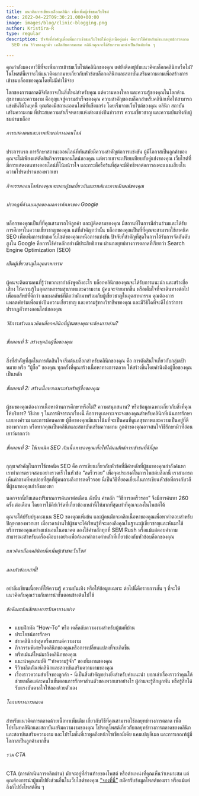 ```yaml
---
title: แนวคิดการเขียนบล็อกคลินิก เพื่อเพิ่มผู้เข้าชมเว็บไซต์
date: 2022-04-22T09:30:21.000+00:00
image: images/blog/clinic-blogging.png
author: Kristira-R
type: regular
description: ปัจจัยที่สำคัญเพื่อเพิ่มการเข้าชมเว็บไซต์ให้อยู่เหนือคู่แข่ง คือการใช้คำหลักผ่านกลยุทธ์การตลาด
  SEO เช่น รีวิวของลูกค้า เคล็ดลับความงาม คลินิกคุณจะได้รับการแนะนำเป็นอันดับต้น ๆ

---
```

คุณกำลังมองหาวิธีที่จะเพิ่มการเข้าชมเว็บไซต์คลินิกของคุณ แต่ยังติดอยู่กับแนวคิดบล็อกคลินิกหรือไม่?
ในโพสต์นี้เราจะให้แนวคิดมากมายเกี่ยวกับหัวข้อบล็อกคลินิกและสถาบันเสริมความงามเพื่อสร้างการเข้าชมบล็อกของคุณโดยไม่มีค่าใช้จ่าย

โลกของการตลาดดิจิทัลอาจเป็นสิ่งใหม่สำหรับคุณ แต่ความหลงใหล และความรู้ของคุณในโลกด้านสุขภาพและความงาม คือกุญแจสู่ความสำเร็จของคุณ ความสำคัญของบล็อกสำหรับคลินิกเพื่อให้สามารถแข่งขันได้ในยุคนี้ คุณต้องมีสถานะออนไลน์ที่แข็งแกร่ง โดยเริ่มจากเว็บไซต์ของคุณ คลินิก สถาบันเสริมความงาม ที่ประสบความสำเร็จหลายแห่งต่างแบ่งปันข่าวสาร ความเชี่ยวชาญ และความบันเทิงกับผู้ชมผ่านบล็อก

###### การแสดงตนและภาพลักษณ์ทางออนไลน์

ประการแรก การรักษาสถานะออนไลน์ที่ทันสมัยมีความสำคัญต่อการแข่งขัน ผู้มีโอกาสเป็นลูกค้าของคุณจะไม่เพียงแต่ตัดสินกิจกรรมออนไลน์ของคุณ แต่พวกเขาจะเปรียบเทียบกับคู่แข่งของคุณ เว็บไซต์ที่มีการแสดงตนทางออนไลน์ที่โน้มน้าวใจ และกระตือรือร้นที่สุดจะมีอิทธิพลต่อการลงคะแนนเสียงในความโปรดปรานของพวกเขา

###### กิจกรรมออนไลน์ของคุณจะบอกผู้ชมเกี่ยวกับแบรนด์และภาพลักษณ์ของคุณ

###### ปรากฏที่ด้านบนสุดของผลการค้นหาของ Google

บล็อกของคุณเป็นที่ที่คุณสามารถให้ลูกค้า และผู้ติดตามของคุณ มีสถานที่ในการมีส่วนร่วมและได้รับการศึกษาในความเชี่ยวชาญของคุณ แต่ที่สำคัญกว่านั้น บล็อกของคุณเป็นที่ที่คุณจะสามารถใช้เทคนิค SEO เพื่อเพิ่มการเข้าชมเว็บไซต์ของคุณเหนือการแข่งขัน ปัจจัยที่สำคัญที่สุดในการได้รับการจัดอันดับสูงใน Google คือการใช้คำหลักอย่างมีประสิทธิภาพ ผ่านกลยุทธ์ทางการตลาดที่เรียกว่า Search Engine Optimization (SEO)

###### เป็นผู้เชี่ยวชาญในอุตสาหกรรม

ผู้คนจะติดตามคนที่รู้ว่าพวกเขากำลังพูดถึงอะไร บล็อกคลินิกของคุณจะได้รับการแนะนำ  และสร้างชื่อเสียง ให้ความรู้ในอุตสาหกรรมสุขภาพและความงาม ผู้คนจะจ่ายมากขึ้น หรือเต็มใจที่จะเดินทางต่อไปเพื่อผลลัพธ์ที่ดีกว่า และผลลัพธ์ที่ดีกว่ามักมาพร้อมกับผู้เชี่ยวชาญในอุตสาหกรรม คุณต้องการแพลตฟอร์มเพื่อแบ่งปันความเชี่ยวชาญ และความรู้ทางวิชาชีพของคุณ และมีวิธีใดที่จะดีไปกว่าการปรากฏตัวทางออนไลน์ของคุณ

###### วิธีการสร้างแนวคิดบล็อกคลินิกที่ผู้ชมของคุณจะต้องการอ่าน?

###### ขั้นตอนที่ 1: สร้างบุคลิกผู้ซื้อของคุณ

สิ่งที่สำคัญที่สุดในการตัดสินใจ เริ่มต้นบล็อกสำหรับคลินิกของคุณ คือ การตัดสินใจเกี่ยวกับกลุ่มเป้าหมาย หรือ “ผู้ซื้อ” ของคุณ ทุกครั้งที่คุณสร้างเนื้อหาทางการตลาด ให้สร้างขึ้นโดยคำนึงถึงผู้ซื้อของคุณเป็นหลัก

###### ขั้นตอนที่ 2: สร้างเนื้อหาเฉพาะสำหรับผู้ซื้อของคุณ

ผู้ชมของคุณต้องการเนื้อหาด้านการศึกษาหรือไม่? ความสนุกสนาน? หรือข้อมูลเฉพาะเกี่ยวกับสิ่งที่คุณให้บริการ? วิธีง่าย ๆ ในการพิจารณาเรื่องนี้ คือการดูเฉพาะเจาะจงของคุณสำหรับคลินิกที่เน้นการรักษาแบบองค์รวม และการผ่อนคลาย ผู้ซื้อของคุณมีแนวโน้มที่จะเป็นคนที่ดูแลสุขภาพและความเป็นอยู่ที่ดีของพวกเขา หรือหากคุณเป็นคลินิกและสถาบันเสริมความงาม ลูกค้าของคุณอาจสนใจวิธีรักษาผิวที่อ่อนเยาว์มากกว่า

###### ขั้นตอนที่ 3: ใช้เทคนิค SEO กับเนื้อหาของคุณเพื่อให้ได้ผลลัพธ์การเข้าชมที่ดีที่สุด

กุญแจสำคัญในการใช้เทคนิค SEO คือ การเขียนเกี่ยวกับหัวข้อที่มีคำหลักที่ผู้ชมของคุณกำลังค้นหา เราทำการตรวจสอบอย่างรวดเร็วในหัวข้อ “ลดริ้วรอย” เพื่อจุดประสงค์ในการโพสต์บล็อกนี้ เราสามารถเห็นคำถามที่พบบ่อยที่สุดที่ผู้คนถามถึงการลดริ้วรอย นี่เป็นวิธีที่ยอดเยี่ยมในการเขียนหัวข้อที่ตรงกับวลีที่ผู้ชมของคุณกำลังมองหา

นอกจากนี้ยังแสดงปริมาณการค้นหาต่อเดือน ดังนั้น คำหลัก “วิธีการลดริ้วรอย” จึงมีการค้นหา 260 ครั้ง ต่อเดือน โดยการใช้คีย์เวิร์ดที่เกี่ยวข้องเหล่านี้ให้มากที่สุดเท่าที่คุณจะลงในโพสต์ได้

คุณจะได้ปรับปรุงคะแนน SEO ของคุณเพิ่มข้น และผู้คนมักจะคลิกเนื้อหาของคุณเพื่อหาคำตอบสำหรับปัญหาของพวกเขา เมื่อเวลาผ่านไปผู้ชมจะได้เรียนรู้ที่จะมองถึงคุณในฐานะผู้เชี่ยวชาญและหันมาใช้บริการของคุณอย่างแน่นอนในอนาคต ลองใช้คำหลักทุกที่ SEM Rush หรือแม้แต่ตอบคำถามสาธารณะสำหรับเครื่องมือบางอย่างเพื่อค้นหาคำถามคำหลักที่เกี่ยวข้องกับหัวข้อบล็อกของคุณ

###### แนวคิดบล็อกคลินิกเพื่อเพิ่มผู้เข้าชมเว็บไซต์

###### ลองหัวข้อเหล่านี้!

อย่าลืมเขียนเนื้อหาที่ให้ความรู้ ความบันเทิง หรือให้ข้อมูลเฉพาะ ต่อไปนี้คือรายการสั้น ๆ ที่จะให้แนวคิดกับคุณร่วมกับการนำขั้นตอนข้างต้นไปใช้

###### ข้อดีและข้อเสียของการรักษาบางอย่าง

* แบบฝึกหัด “How-To” หรือ เคล็ดลับความงามสำหรับผู้ชมที่บ้าน
* ประโยชน์การรักษา
* ข่าวคลินิกล่าสุดหรือเทรนด์ความงาม
* กิจกรรมพิเศษในคลินิกของคุณหรือการเปลี่ยนแปลงที่จะเกิดขึ้น
* ทรีทเม้นต์ใหม่มาถึงคลินิกของคุณ
* แนะนำคุณสมบัติ “'ทำความรู้จัก” ของทีมงานของคุณ
* รีวิวผลิตภัณฑ์คลินิกและสถาบันเสริมความงามของคุณ
* เรื่องราวความสำเร็จของลูกค้า - นี่เป็นสิ่งสำคัญอย่างยิ่งสำหรับคำแนะนำ บอกเล่าเรื่องราวว่าคุณได้ช่วยเหลือแต่ละคนในขั้นตอนการรักษาส่วนตัวของพวกเขาอย่างไร ผู้อ่านจะรู้สึกผูกพัน หรือรู้สึกได้รับแรงบันดาลใจให้ลองด้วยตัวเอง

###### โอกาสทางการตลาด

สำหรับแนวคิดการตลาดด้วยเนื้อหาเพิ่มเติม เกี่ยวกับวิธีที่คุณสามารถใช้กลยุทธ์ทางการตลาด เพื่อโปรโมทคลินิกและสถาบันเสริมความงามของคุณ โปรดดูโพสต์เกี่ยวกับกลยุทธ์ทางการตลาดของคลินิกและสถาบันเสริมความงาม และโปรโมชั่นที่เราพูดถึงหน้าโซเชียลมีเดีย แคมเปญอีเมล และการเกณฑ์ผู้มีโอกาสเป็นลูกค้ามากขึ้น

###### รวม CTA

CTA (การดำเนินการคลิกผ่าน) มักจะอยู่ที่ส่วนท้ายของโพสต์ หรือตำแหน่งที่คุณเห็นว่าเหมาะสม แต่คุณต้องการนำผู้ชมไปยังส่วนอื่นในเว็บไซต์ของคุณ [“จองที่นี่”](contact/) สมัครรับข้อมูลโพสต์ของเรา หรือแม้แต่ลิงก์ไปยังโพสต์อื่น ๆ